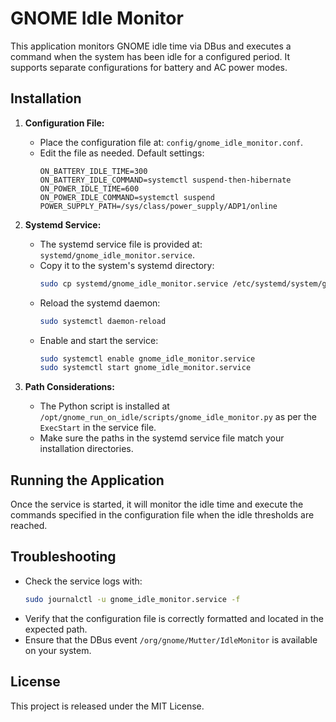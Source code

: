 # GNOME Idle Monitor

This application monitors GNOME idle time via DBus and executes a command when the system has been idle for a configured period. It supports separate configurations for battery and AC power modes.

## Installation

1. **Configuration File:**
   - Place the configuration file at: `config/gnome_idle_monitor.conf`.
   - Edit the file as needed. Default settings:
     ```
     ON_BATTERY_IDLE_TIME=300
     ON_BATTERY_IDLE_COMMAND=systemctl suspend-then-hibernate
     ON_POWER_IDLE_TIME=600
     ON_POWER_IDLE_COMMAND=systemctl suspend
     POWER_SUPPLY_PATH=/sys/class/power_supply/ADP1/online
     ```

2. **Systemd Service:**
   - The systemd service file is provided at: `systemd/gnome_idle_monitor.service`.
   - Copy it to the system's systemd directory:
     ```bash
     sudo cp systemd/gnome_idle_monitor.service /etc/systemd/system/gnome_idle_monitor.service
     ```
   - Reload the systemd daemon:
     ```bash
     sudo systemctl daemon-reload
     ```
   - Enable and start the service:
     ```bash
     sudo systemctl enable gnome_idle_monitor.service
     sudo systemctl start gnome_idle_monitor.service
     ```

3. **Path Considerations:**
   - The Python script is installed at `/opt/gnome_run_on_idle/scripts/gnome_idle_monitor.py` as per the `ExecStart` in the service file.
   - Make sure the paths in the systemd service file match your installation directories.

## Running the Application

Once the service is started, it will monitor the idle time and execute the commands specified in the configuration file when the idle thresholds are reached.

## Troubleshooting

- Check the service logs with:
  ```bash
  sudo journalctl -u gnome_idle_monitor.service -f
  ```
- Verify that the configuration file is correctly formatted and located in the expected path.
- Ensure that the DBus event `/org/gnome/Mutter/IdleMonitor` is available on your system.

## License

This project is released under the MIT License.
